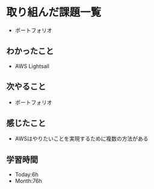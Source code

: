 # 取り組んだ課題一覧
- ポートフォリオ
## わかったこと
- AWS Lightsail
## 次やること
- ポートフォリオ
## 感じたこと
- AWSはやりたいことを実現するために複数の方法がある
## 学習時間
- Today:6h
- Month:76h
